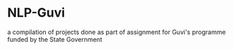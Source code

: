 # NLP-Guvi
a compilation of projects done as part of assignment for Guvi's programme funded by the State Government

